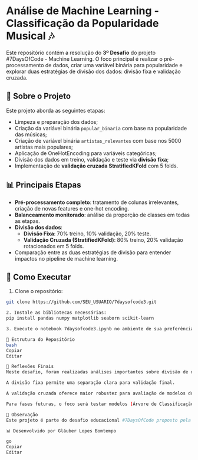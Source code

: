 # Análise de Machine Learning - Classificação da Popularidade Musical 🎶

Este repositório contém a resolução do **3º Desafio** do projeto #7DaysOfCode - Machine Learning. O foco principal é realizar o pré-processamento de dados, criar uma variável binária para popularidade e explorar duas estratégias de divisão dos dados: divisão fixa e validação cruzada.

## 📌 Sobre o Projeto

Este projeto aborda as seguintes etapas:
- Limpeza e preparação dos dados;
- Criação da variável binária `popular_binaria` com base na popularidade das músicas;
- Criação de variável binária `artistas_relevantes` com base nos 5000 artistas mais populares;
- Aplicação de OneHotEncoding para variáveis categóricas;
- Divisão dos dados em treino, validação e teste via **divisão fixa**;
- Implementação de **validação cruzada StratifiedKFold** com 5 folds.

## 📊 Principais Etapas

- **Pré-processamento completo**: tratamento de colunas irrelevantes, criação de novas features e one-hot encoding.
- **Balanceamento monitorado**: análise da proporção de classes em todas as etapas.
- **Divisão dos dados**:
  - **Divisão Fixa**: 70% treino, 10% validação, 20% teste.
  - **Validação Cruzada (StratifiedKFold)**: 80% treino, 20% validação rotacionados em 5 folds.
- Comparação entre as duas estratégias de divisão para entender impactos no pipeline de machine learning.

## 📝 Como Executar

1. Clone o repositório:

```bash
git clone https://github.com/SEU_USUARIO/7daysofcode3.git

2. Instale as bibliotecas necessárias:
pip install pandas numpy matplotlib seaborn scikit-learn

3. Execute o notebook 7daysofcode3.ipynb no ambiente de sua preferência (Jupyter Notebook, Jupyter Lab, Databricks, Google Colab).

📂 Estrutura do Repositório
bash
Copiar
Editar

🚩 Reflexões Finais
Neste desafio, foram realizadas análises importantes sobre divisão de dados:

A divisão fixa permite uma separação clara para validação final.

A validação cruzada oferece maior robustez para avaliação de modelos durante o processo de treino.

Para fases futuras, o foco será testar modelos (Árvore de Classificação, Floresta Aleatória, XGBoost) utilizando estas estratégias de treino/validação.

📢 Observação
Este projeto é parte do desafio educacional #7DaysOfCode proposto pela Alura, com objetivo didático para reforçar conceitos práticos de Machine Learning.

📊 Desenvolvido por Gláuber Lopes Bomtempo

go
Copiar
Editar
